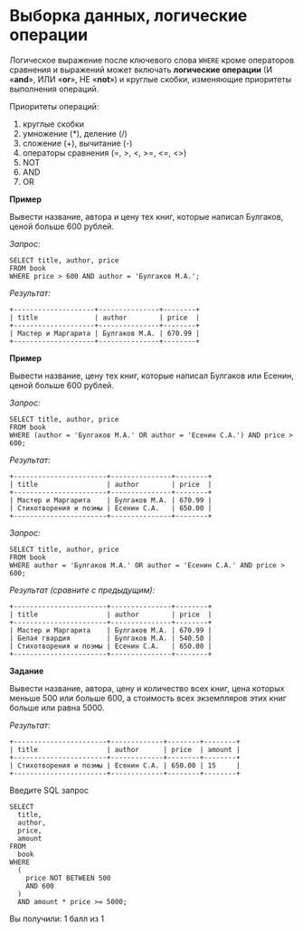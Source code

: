 # Выборка данных, логические операции

Логическое выражение после ключевого слова `WHERE` кроме операторов сравнения  и выражений может включать **логические операции** (И «**and**», ИЛИ «**or**», НЕ «**not**») и круглые скобки, изменяющие приоритеты выполнения операций.

Приоритеты операций:

1. круглые скобки
2. умножение  (*),  деление (/)
3. сложение  (+), вычитание (-)
4. операторы сравнения (=, >, <, >=, <=, <>)
5. NOT
6. AND
7. OR

**Пример**

Вывести название, автора и цену тех книг, которые написал Булгаков, ценой больше 600 рублей.

*Запрос:*

```mysql
SELECT title, author, price 
FROM book
WHERE price > 600 AND author = 'Булгаков М.А.';
```

*Результат:*

```mysql
+--------------------+---------------+--------+
| title              | author        | price  |
+--------------------+---------------+--------+
| Мастер и Маргарита | Булгаков М.А. | 670.99 |
+--------------------+---------------+--------+
```

**Пример**

Вывести название, цену  тех книг, которые написал Булгаков или Есенин, ценой больше 600 рублей.

*Запрос:*

```mysql
SELECT title, author, price 
FROM book
WHERE (author = 'Булгаков М.А.' OR author = 'Есенин С.А.') AND price > 600;
```

*Результат:*

```mysql
+-----------------------+---------------+--------+
| title                 | author        | price  |
+-----------------------+---------------+--------+
| Мастер и Маргарита    | Булгаков М.А. | 670.99 |
| Стихотворения и поэмы | Есенин С.А.   | 650.00 |
+-----------------------+---------------+--------+
```

*Запрос:*

```mysql
SELECT title, author, price 
FROM book
WHERE author = 'Булгаков М.А.' OR author = 'Есенин С.А.' AND price > 600;
```

*Результат (сравните с предыдущим):*

```mysql
+-----------------------+---------------+--------+
| title                 | author        | price  |
+-----------------------+---------------+--------+
| Мастер и Маргарита    | Булгаков М.А. | 670.99 |
| Белая гвардия         | Булгаков М.А. | 540.50 |
| Стихотворения и поэмы | Есенин С.А.   | 650.00 |
+-----------------------+---------------+--------+
```

**Задание**

Вывести название, автора,  цену  и количество всех книг, цена которых меньше 500 или больше 600, а стоимость всех экземпляров этих книг больше или равна 5000.

*Результат:*

```mysql
+-----------------------+-------------+--------+--------+
| title                 | author      | price  | amount |
+-----------------------+-------------+--------+--------+
| Стихотворения и поэмы | Есенин С.А. | 650.00 | 15     |
+-----------------------+-------------+--------+--------+
```

Введите SQL запрос

```mysql
SELECT 
  title, 
  author, 
  price, 
  amount 
FROM 
  book 
WHERE 
  (
    price NOT BETWEEN 500 
    AND 600
  ) 
  AND amount * price >= 5000;
```

Вы получили: 1 балл из 1
